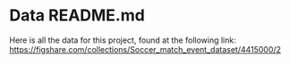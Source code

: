 # Data README.md

Here is all the data for this project, found at the following link:
    https://figshare.com/collections/Soccer_match_event_dataset/4415000/2

